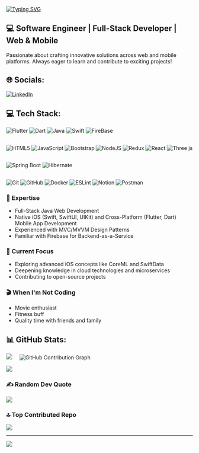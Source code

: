 
[![Typing SVG](https://readme-typing-svg.demolab.com?font=Dank+Mono&size=40&duration=2000&pause=500&multiline=true&width=535&height=100&lines=%24whoami;Tamizhselvan+Gurusamy)](https://git.io/typing-svg)
## 💻 Software Engineer | Full-Stack  Developer | Web & Mobile

Passionate about crafting innovative solutions across web and mobile platforms. Always eager to learn and contribute to exciting projects!

## 🌐 Socials:
[![LinkedIn](https://img.shields.io/badge/LinkedIn-%230077B5.svg?logo=linkedin&logoColor=white)](https://linkedin.com/in/tamizhselvangurusamy/)

## 💻 Tech Stack:
![Flutter](https://img.shields.io/badge/Flutter-%2302569B.svg?style=for-the-badge&logo=Flutter&logoColor=white) 
![Dart](https://img.shields.io/badge/dart-%230175C2.svg?style=for-the-badge&logo=dart&logoColor=white) 
![Java](https://img.shields.io/badge/java-%23ED8B00.svg?style=for-the-badge&logo=openjdk&logoColor=white)
![Swift](https://img.shields.io/badge/swift-F54A2A?style=for-the-badge&logo=swift&logoColor=white)
![FireBase](https://img.shields.io/badge/firebase-ffca28?style=for-the-badge&logo=firebase&logoColor=black)

##
![HTML5](https://img.shields.io/badge/html5-%23E34F26.svg?style=for-the-badge&logo=html5&logoColor=white) 
![JavaScript](https://img.shields.io/badge/javascript-%23323330.svg?style=for-the-badge&logo=javascript&logoColor=%23F7DF1E) 
![Bootstrap](https://img.shields.io/badge/bootstrap-%238511FA.svg?style=for-the-badge&logo=bootstrap&logoColor=white) 
![NodeJS](https://img.shields.io/badge/node.js-6DA55F?style=for-the-badge&logo=node.js&logoColor=white) 
![Redux](https://img.shields.io/badge/redux-%23593d88.svg?style=for-the-badge&logo=redux&logoColor=white)
![React](https://img.shields.io/badge/react-%2320232a.svg?style=for-the-badge&logo=react&logoColor=%2361DAFB) 
![Three js](https://img.shields.io/badge/threejs-black?style=for-the-badge&logo=three.js&logoColor=white) 


##
![Spring Boot](https://img.shields.io/badge/SpringBoot-6DB33F?style=for-the-badge&logo=Spring&logoColor=white)
![Hibernate](https://img.shields.io/badge/Hibernate-59666C?style=for-the-badge&logo=Hibernate&logoColor=white)

##
![Git](https://img.shields.io/badge/git-%23F05033.svg?style=for-the-badge&logo=git&logoColor=white)
![GitHub](https://img.shields.io/badge/github-%23121011.svg?style=for-the-badge&logo=github&logoColor=white)
![Docker](https://img.shields.io/badge/docker-%230db7ed.svg?style=for-the-badge&logo=docker&logoColor=white) 
![ESLint](https://img.shields.io/badge/ESLint-4B3263?style=for-the-badge&logo=eslint&logoColor=white) 
![Notion](https://img.shields.io/badge/Notion-%23000000.svg?style=for-the-badge&logo=notion&logoColor=white) 
![Postman](https://img.shields.io/badge/Postman-FF6C37?style=for-the-badge&logo=postman&logoColor=white)

### 🚀 Expertise
- Full-Stack Java Web Development
- Native iOS (Swift, SwiftUI, UIKit) and Cross-Platform (Flutter, Dart) Mobile App Development
- Experienced with MVC/MVVM Design Patterns
- Familiar with Firebase for Backend-as-a-Service

### 🎯 Current Focus
- Exploring advanced iOS concepts like CoreML and SwiftData
- Deepening knowledge in cloud technologies and microservices
- Contributing to open-source projects

### 🎬 When I'm Not Coding
- Movie enthusiast
- Fitness buff
- Quality time with friends and family

## 📊 GitHub Stats:
 ![](https://github-readme-streak-stats.herokuapp.com/?user=tamizhselvangt&theme=dark&hide_border=false) &nbsp;&nbsp;&nbsp; ![GitHub Contribution Graph](https://github-readme-activity-graph.vercel.app/graph?username=tamizhselvangt&theme=react-dark&bg_color=20232a&hide_border=false)


 ![](https://github-readme-stats.vercel.app/api/top-langs/?username=tamizhselvangt&theme=dark&hide_border=false&include_all_commits=false&count_private=false&layout=compact)

### ✍️ Random Dev Quote
![](https://quotes-github-readme.vercel.app/api?type=horizontal&theme=gruvbox)

### 🔝 Top Contributed Repo
![](https://github-contributor-stats.vercel.app/api?username=tamizhselvangt&limit=5&theme=dark&combine_all_yearly_contributions=true)

---
[![](https://visitcount.itsvg.in/api?id=tamizhselvangt&icon=6&color=1)](https://visitcount.itsvg.in)

<!-- Proudly created with GPRM ( https://gprm.itsvg.in ) -->

